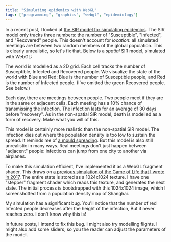 ```yaml
---
title: "Simulating epidemics with WebGL"
tags: ["programming", "graphics", "webgl", "epidemiology"]
---
```


In a recent post, I looked at [the SIR model for simulating epidemics](/2020/02/15/simulating-epidemics/).
The SIR model only tracks three numbers:
the number of "Susceptible", "Infected", and "Recovered" people.
This doesn't account for _location_:
all simulated meetings are between two random members of the global population.
This is clearly unrealistic,
so let's fix that.
Below is a _spatial_ SIR model,
simulated with WebGL:

<div><canvas id="canvas" height="1024" width="1024" style="width: 50em; height: 50em;"></canvas></div>

<script type="x-shader/x-fragment" id="fragment-shader-display">
  precision mediump float;
  uniform sampler2D state;
  void main(void) {
    vec2 coord = vec2(gl_FragCoord)/1024.0;
    gl_FragColor = texture2D(state, coord);
    gl_FragColor.g = 0.0; // hide bug
    gl_FragColor.r *= 5.0; // make red bug clearer
  }
</script>

<script type="x-shader/x-fragment" id="fragment-shader-stepper">
  precision mediump float;
  uniform sampler2D previousState;

  const float MEET_PERSON_IN_REGION_TODAY_PROBABILITY = 1.0;
  const float INFECTED_MEETING_TRANSMISSION_PROBABILITY = 0.1;
  const float INFECTION_DURATION_DAYS = 30.0;

  vec4 sample(vec2 coord) {
    return texture2D(previousState, coord/1024.0);
  }
  void main(void) {
    vec2 coord = vec2(gl_FragCoord);

    vec4 prevPx = sample(coord);
    float susceptible = prevPx.b;
    float infected    = prevPx.r;
    float recovered   = prevPx.g;

    vec4 region = 
      prevPx +
      sample(coord+vec2( 1., 0.)) +
      sample(coord+vec2(-1., 0.)) +
      sample(coord+vec2( 0., 1.)) +
      sample(coord+vec2( 0.,-1.));
    float infectedInRegion = region.r;

    float infectedMeetingsPerPerson = infectedInRegion * MEET_PERSON_IN_REGION_TODAY_PROBABILITY;
    float infectionProbability = 1.0 - pow(1.0 - INFECTED_MEETING_TRANSMISSION_PROBABILITY, infectedMeetingsPerPerson);
    float newlyInfected = susceptible * infectionProbability;
    float newlyRecovered = infected / INFECTION_DURATION_DAYS;

    infected += newlyInfected;
    susceptible -= newlyInfected;

    infected -= newlyRecovered;
    recovered += newlyRecovered;

    gl_FragColor = vec4(infected, recovered, susceptible, 1.0);
  }
</script>

<script>
  const startStateImg = new Image();
  startStateImg.onload = function() {
    const canvasEl = document.getElementById("canvas");
    const gl = canvasEl.getContext("webgl");

    function createShader(ty, src) {
      const s = gl.createShader(ty);
      gl.shaderSource(s, src);
      gl.compileShader(s);
      if (!gl.getShaderParameter(s, gl.COMPILE_STATUS)) {
        console.error("Could not compile shader", ty, src, gl.getShaderInfoLog(s));
      }
      return s;
    }
    const vertexShader = createShader(gl.VERTEX_SHADER, "attribute vec2 coord; void main(void) { gl_Position = vec4(coord, 0.0, 1.0); }");
    const fragShaderDisplay = createShader(gl.FRAGMENT_SHADER, document.getElementById("fragment-shader-display").innerText);
    const fragShaderStepper = createShader(gl.FRAGMENT_SHADER, document.getElementById("fragment-shader-stepper").innerText);

    function createProgram(vs, fs) {
      const p = gl.createProgram();
      gl.attachShader(p, vs);
      gl.attachShader(p, fs);
      gl.linkProgram(p);
      if (!gl.getProgramParameter(p, gl.LINK_STATUS)) {
        console.error("Error linking program", gl.getProgramInfoLog(p));
      }
      return p;
    }
    const displayProg = createProgram(vertexShader, fragShaderDisplay);
    const stepperProg = createProgram(vertexShader, fragShaderStepper);

    gl.useProgram(stepperProg);

    const stepperProgCoordLoc = gl.getAttribLocation(stepperProg, "coord");
    const stepperProgPreviousStateLoc = gl.getUniformLocation(stepperProg, "previousState");

    const displayProgCoordLoc = gl.getAttribLocation(displayProg, "coord");
    const displayProgStateLoc = gl.getUniformLocation(displayProg, "state");

    const vertexBuffer = gl.createBuffer();
    gl.bindBuffer(gl.ARRAY_BUFFER, vertexBuffer);
    gl.bufferData(gl.ARRAY_BUFFER, new Float32Array([
      -1,-1,  1,-1,  1,1,  -1,1,
    ]), gl.STATIC_DRAW);

    // Note we must bind ARRAY_BUFFER before running vertexAttribPointer!
    // This is confusing and deserves a blog post
    // https://stackoverflow.com/questions/7617668/glvertexattribpointer-needed-everytime-glbindbuffer-is-called
    gl.vertexAttribPointer(stepperProgCoordLoc, 2, gl.FLOAT, false, 0, 0);

    const elementBuffer = gl.createBuffer();
    gl.bindBuffer(gl.ELEMENT_ARRAY_BUFFER, elementBuffer);
    gl.bufferData(gl.ELEMENT_ARRAY_BUFFER, new Uint8Array([0,1,2,3]), gl.STATIC_DRAW);

    const texture0 = gl.createTexture();
    gl.activeTexture(gl.TEXTURE0);
    gl.bindTexture(gl.TEXTURE_2D, texture0);
    gl.texImage2D(gl.TEXTURE_2D, 0, gl.RGB, gl.RGB, gl.UNSIGNED_BYTE, startStateImg);
    gl.texParameteri(gl.TEXTURE_2D, gl.TEXTURE_MAG_FILTER, gl.NEAREST);
    gl.texParameteri(gl.TEXTURE_2D, gl.TEXTURE_MIN_FILTER, gl.NEAREST);
    gl.generateMipmap(gl.TEXTURE_2D);

    const texture1 = gl.createTexture();
    gl.activeTexture(gl.TEXTURE0+1);
    gl.bindTexture(gl.TEXTURE_2D, texture1);
    gl.texImage2D(gl.TEXTURE_2D, 0, gl.RGB, gl.RGB, gl.UNSIGNED_BYTE, startStateImg);
    gl.texParameteri(gl.TEXTURE_2D, gl.TEXTURE_MAG_FILTER, gl.NEAREST);
    gl.texParameteri(gl.TEXTURE_2D, gl.TEXTURE_MIN_FILTER, gl.NEAREST);
    gl.generateMipmap(gl.TEXTURE_2D);

    const framebuffers = [gl.createFramebuffer(), gl.createFramebuffer()];

    gl.bindFramebuffer(gl.FRAMEBUFFER, framebuffers[0]);
    gl.framebufferTexture2D(gl.FRAMEBUFFER, gl.COLOR_ATTACHMENT0, gl.TEXTURE_2D, texture0, 0);

    gl.bindFramebuffer(gl.FRAMEBUFFER, framebuffers[1]);
    gl.framebufferTexture2D(gl.FRAMEBUFFER, gl.COLOR_ATTACHMENT0, gl.TEXTURE_2D, texture1, 0);

    let nextStateIndex = 0;
    window.setInterval(function() {
      const previousStateIndex = 1 - nextStateIndex;

      gl.bindFramebuffer(gl.FRAMEBUFFER, framebuffers[nextStateIndex]);
      gl.useProgram(stepperProg);
      gl.enableVertexAttribArray(stepperProgCoordLoc);
      gl.uniform1i(stepperProgPreviousStateLoc, previousStateIndex);
      gl.drawElements(gl.TRIANGLE_FAN, 4, gl.UNSIGNED_BYTE, 0);

      gl.bindFramebuffer(gl.FRAMEBUFFER, null);
      gl.useProgram(displayProg);
      gl.uniform1i(displayProgStateLoc, nextStateIndex);
      gl.drawElements(gl.TRIANGLE_FAN, 4, gl.UNSIGNED_BYTE, 0);

      nextStateIndex = previousStateIndex;
    }, 10);
  };
  startStateImg.src = "/assets/2020-02-23/start-state-2.png";
</script>

The world is modelled as a 2D grid.
Each cell tracks the number of Susceptible, Infected and Recovered people.
We visualize the state of the world with Blue and Red:
Blue is the number of Susceptible people,
and Red is the number of Infected people.
(I've omitted the green Recovered people.
See below.)

Each day, there are meetings between people.
Two people meet if they are in the same or adjacent cells.
Each meeting has a 10% chance of transmissing the infection.
The infection lasts for an average of 30 days before "recovery".
As in the non-spatial SIR model,
death is modelled as a form of recovery.
Make what you will of this.

This model is certainly more realistic than the non-spatial SIR model.
The infection dies out where the population density is too low to sustain the spread.
It reminds me of [a mould spreading](https://www.youtube.com/watch?v=GY_uMH8Xpy0).
But this model is also still unrealistic in many ways.
Real meetings don't just happen between "adjacent" people:
infections can jump from one city to another via airplanes.

To make this simulation efficient,
I've implemented it as a WebGL fragment shader.
This draws on [a previous simulation of the Game of Life that I wrote in 2017](/2017/10/22/webgl-game-of-life/).
The entire state is stored as a 1024x1024 texture.
I have one "stepper" fragment shader which reads this texture,
and generates the next state.
The initial process is bootstrapped with this 1024x1024 image,
which I screenshotted from a population density map of Shanghai.

My simulation has a significant bug.
You'll notice that the number of red Infected people
decreases after the height of the infection,
But it never reaches zero.
I don't know why this is!

In future posts,
I intend to fix this bug.
I might also try modelling flights.
I might also add some sliders,
so you the reader can adjust the parameters of the model.